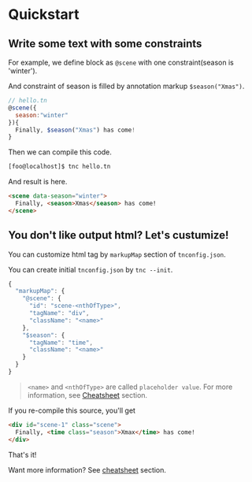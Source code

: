 # Quickstart

## Write some text with some constraints

For example, we define block as `@scene` with one constraint(season is 'winter').

And constraint of season is filled by annotation markup `$season("Xmas")`.

```javascript
// hello.tn
@scene({
  season:"winter"
}){
  Finally, $season("Xmas") has come!
}
```

Then we can compile this code.

```bash
[foo@localhost]$ tnc hello.tn
```

And result is here.

```html
<scene data-season="winter">
  Finally, <season>Xmas</season> has come!
</scene>
```

## You don't like output html? Let's custumize!

You can customize html tag by `markupMap` section of `tnconfig.json`.

You can create initial `tnconfig.json` by `tnc --init`.

```javascript
{
  "markupMap": {
    "@scene": {
      "id": "scene-<nthOfType>",
      "tagName": "div",
      "className": "<name>"
    },
    "$season": {
      "tagName": "time",
      "className": "<name>"
    }
  }
}
```

> `<name>` and `<nthOfType>` are called `placeholder value`. For more information, see [Cheatsheet](https://github.com/tategakibunko/TypeNovel/blob/master/docs/Cheatsheet.md) section.

If you re-compile this source, you'll get

```html
<div id="scene-1" class="scene">
  Finally, <time class="season">Xmax</time> has come!
</div>
```

That's it!

Want more information?  See [cheatsheet](https://github.com/tategakibunko/TypeNovel/blob/master/docs/Cheatsheet.md) section.


